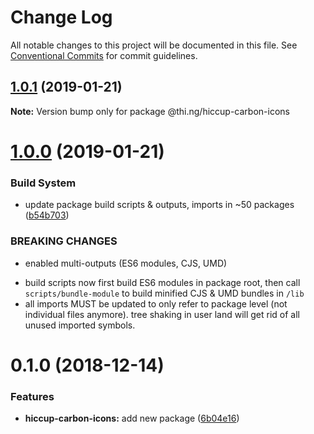 # Change Log

All notable changes to this project will be documented in this file.
See [Conventional Commits](https://conventionalcommits.org) for commit guidelines.

## [1.0.1](https://github.com/thi-ng/umbrella/compare/@thi.ng/hiccup-carbon-icons@1.0.0...@thi.ng/hiccup-carbon-icons@1.0.1) (2019-01-21)

**Note:** Version bump only for package @thi.ng/hiccup-carbon-icons





# [1.0.0](https://github.com/thi-ng/umbrella/compare/@thi.ng/hiccup-carbon-icons@0.1.2...@thi.ng/hiccup-carbon-icons@1.0.0) (2019-01-21)


### Build System

* update package build scripts & outputs, imports in ~50 packages ([b54b703](https://github.com/thi-ng/umbrella/commit/b54b703))


### BREAKING CHANGES

* enabled multi-outputs (ES6 modules, CJS, UMD)

- build scripts now first build ES6 modules in package root, then call
  `scripts/bundle-module` to build minified CJS & UMD bundles in `/lib`
- all imports MUST be updated to only refer to package level
  (not individual files anymore). tree shaking in user land will get rid of
  all unused imported symbols.


# 0.1.0 (2018-12-14)


### Features

* **hiccup-carbon-icons:** add new package ([6b04e16](https://github.com/thi-ng/umbrella/commit/6b04e16))
